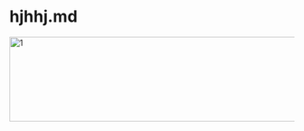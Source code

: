 # hjhhj.md
<a href="https://bit.ly/32GmKwd"><img src="https://sun9-10.userapi.com/XU75YUbIJDvOYYeV3qGgiaCRKAwpyi2JOoTcJQ/9v8UOh7Z8Bs.jpg" alt="1" width="602" height="150">
